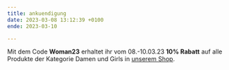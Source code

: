 ```yaml
---
title: ankuendigung
date: 2023-03-08 13:12:39 +0100
ende: 2023-03-10

---
```

Mit dem Code **Woman23** erhaltet ihr vom 08.-10.03.23 **10% Rabatt** auf alle Produkte der Kategorie Damen und Girls in [unserem Shop](https://vcmuellheim.fan12.de/kategorien/damen/).